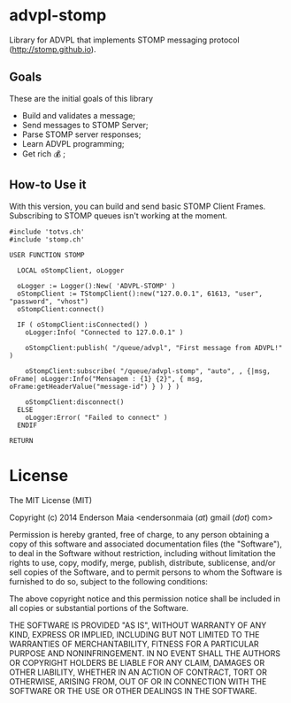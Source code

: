 # advpl-stomp

Library for ADVPL that implements STOMP messaging protocol (http://stomp.github.io).

## Goals

These are the initial goals of this library

- Build and validates a message;
- Send messages to STOMP Server;
- Parse STOMP server responses;
- Learn ADVPL programming;
- Get rich :moneybag: ;

## How-to Use it

With this version, you can build and send basic STOMP Client Frames. Subscribing to STOMP queues isn't working at the moment.

````xbase
#include 'totvs.ch'
#include 'stomp.ch'

USER FUNCTION STOMP

  LOCAL oStompClient, oLogger

  oLogger := Logger():New( 'ADVPL-STOMP' )
  oStompClient := TStompClient():new("127.0.0.1", 61613, "user", "password", "vhost")
  oStompClient:connect()

  IF ( oStompClient:isConnected() )
    oLogger:Info( "Connected to 127.0.0.1" )

    oStompClient:publish( "/queue/advpl", "First message from ADVPL!" )

    oStompClient:subscribe( "/queue/advpl-stomp", "auto", , {|msg, oFrame| oLogger:Info("Mensagem : {1} {2}", { msg, oFrame:getHeaderValue("message-id") } ) } )

    oStompClient:disconnect()
  ELSE
    oLogger:Error( "Failed to connect" )
  ENDIF
  
RETURN
````

# License

The MIT License (MIT)

Copyright (c) 2014 Enderson Maia <endersonmaia (_at_) gmail (_dot_) com>

Permission is hereby granted, free of charge, to any person obtaining a copy
of this software and associated documentation files (the "Software"), to deal
in the Software without restriction, including without limitation the rights
to use, copy, modify, merge, publish, distribute, sublicense, and/or sell
copies of the Software, and to permit persons to whom the Software is
furnished to do so, subject to the following conditions:

The above copyright notice and this permission notice shall be included in
all copies or substantial portions of the Software.

THE SOFTWARE IS PROVIDED "AS IS", WITHOUT WARRANTY OF ANY KIND, EXPRESS OR
IMPLIED, INCLUDING BUT NOT LIMITED TO THE WARRANTIES OF MERCHANTABILITY,
FITNESS FOR A PARTICULAR PURPOSE AND NONINFRINGEMENT. IN NO EVENT SHALL THE
AUTHORS OR COPYRIGHT HOLDERS BE LIABLE FOR ANY CLAIM, DAMAGES OR OTHER
LIABILITY, WHETHER IN AN ACTION OF CONTRACT, TORT OR OTHERWISE, ARISING FROM,
OUT OF OR IN CONNECTION WITH THE SOFTWARE OR THE USE OR OTHER DEALINGS IN
THE SOFTWARE.
